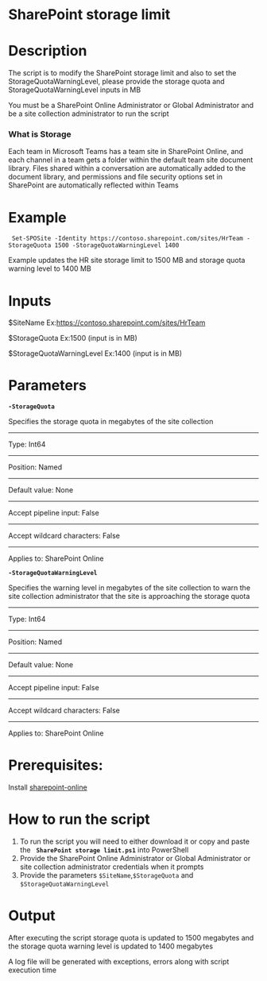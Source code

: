 # SharePoint storage limit

# Description

The script is to modify the SharePoint storage limit and also to set the StorageQuotaWarningLevel, please provide the storage quota and StorageQuotaWarningLevel inputs in MB

You must be a SharePoint Online Administrator or Global Administrator and be a site collection administrator to run the script

### What is Storage

Each team in Microsoft Teams has a team site in SharePoint Online, and each channel in a team gets a folder within the default team site document library. Files shared within a conversation are automatically added to the document library, and permissions and file security options set in SharePoint are automatically reflected within Teams

# Example

     Set-SPOSite -Identity https://contoso.sharepoint.com/sites/HrTeam -StorageQuota 1500 -StorageQuotaWarningLevel 1400

Example updates the HR site storage limit to 1500 MB and storage quota warning level to 1400 MB 

# Inputs

 $SiteName Ex:https://contoso.sharepoint.com/sites/HrTeam
 
 $StorageQuota Ex:1500 (input is in MB)
 
 $StorageQuotaWarningLevel Ex:1400 (input is in MB)
 
# Parameters

**`-StorageQuota`**

Specifies the storage quota in megabytes of the site collection
- - -
Type:	Int64
- - -
Position:	Named
- - -
Default value:	None
- - -
Accept pipeline input:	False
- - -
Accept wildcard characters:	False
- - -
Applies to:	SharePoint Online


**`-StorageQuotaWarningLevel`**

Specifies the warning level in megabytes of the site collection to warn the site collection administrator that the site is approaching the storage quota
- - -
Type:	Int64
- - -
Position:	Named
- - -
Default value:	None
- - -
Accept pipeline input:	False
- - -
Accept wildcard characters:	False
- - -
Applies to:	SharePoint Online
 
# Prerequisites:

 Install [sharepoint-online](https://docs.microsoft.com/en-us/powershell/sharepoint/sharepoint-online/connect-sharepoint-online?view=sharepoint-ps)

# How to run the script

1. To run the script you will need to either download it or copy and paste the **` SharePoint storage limit.ps1`** into PowerShell
2. Provide the SharePoint Online Administrator or Global Administrator or site collection administrator credentials when it prompts
3. Provide the parameters `$SiteName`,`$StorageQuota` and `$StorageQuotaWarningLevel`

# Output

 After executing the script storage quota is updated to 1500 megabytes and the storage quota warning level is updated to 1400 megabytes
 
 A log file will be generated with exceptions, errors along with script execution time
